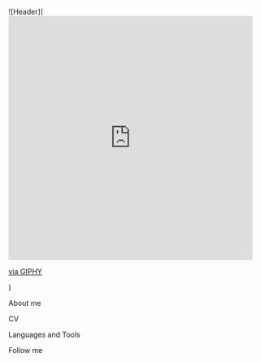 ![Header](<iframe src="https://giphy.com/embed/765ccrAiB0g9z6EApL" width="480" height="480" frameBorder="0" class="giphy-embed" allowFullScreen></iframe><p><a href="https://giphy.com/gifs/765ccrAiB0g9z6EApL">via GIPHY</a></p>)

About me

CV

Languages and Tools

Follow me
